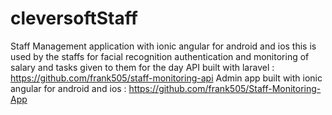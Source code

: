 # cleversoftStaff
Staff Management application with ionic angular for android and ios this is used by the staffs for facial recognition authentication and monitoring of salary and tasks given to them for the day
API built with laravel : https://github.com/frank505/staff-monitoring-api
Admin app built with ionic angular for android and ios : https://github.com/frank505/Staff-Monitoring-App
